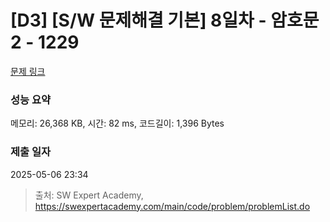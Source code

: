 # [D3] [S/W 문제해결 기본] 8일차 - 암호문2 - 1229 

[문제 링크](https://swexpertacademy.com/main/code/problem/problemDetail.do?contestProbId=AV14yIsqAHYCFAYD) 

### 성능 요약

메모리: 26,368 KB, 시간: 82 ms, 코드길이: 1,396 Bytes

### 제출 일자

2025-05-06 23:34



> 출처: SW Expert Academy, https://swexpertacademy.com/main/code/problem/problemList.do